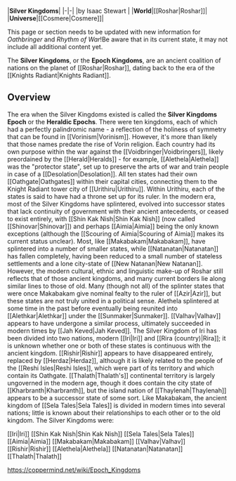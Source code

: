 |**Silver Kingdoms**|
|-|-|
|by  Isaac Stewart |
|**World**|[[Roshar\|Roshar]]|
|**Universe**|[[Cosmere\|Cosmere]]|

This page or section needs to be updated with new information for *Oathbringer* and *Rhythm of War*!Be aware that in its current state, it may not include all additional content yet.

The **Silver Kingdoms**, or the **Epoch Kingdoms**, are an ancient coalition of nations on the planet of [[Roshar\|Roshar]], dating back to the era of the [[Knights Radiant\|Knights Radiant]].

## Overview
The era when the Silver Kingdoms existed is called the **Silver Kingdoms Epoch** or the **Heraldic Epochs**. There were ten kingdoms, each of which had a perfectly palindromic name - a reflection of the holiness of symmetry that can be found in [[Vorinism\|Vorinism]]. However, it's more than likely that those names predate the rise of Vorin religion.
Each country had its own purpose within the war against the [[Voidbringer\|Voidbringers]], likely preordained by the [[Herald\|Heralds]] - for example, [[Alethela\|Alethela]] was the "protector state", set up to preserve the arts of war and train people in case of a [[Desolation\|Desolation]]. All ten states had their own [[Oathgate\|Oathgates]] within their capital cities, connecting them to the Knight Radiant tower city of [[Urithiru\|Urithiru]]. Within Urithiru, each of the states is said to have had a throne set up for its ruler.
In the modern era, most of the Silver Kingdoms have splintered, evolved into successor states that lack continuity of government with their ancient antecedents, or ceased to exist entirely, with [[Shin Kak Nish\|Shin Kak Nish]] (now called [[Shinovar\|Shinovar]]) and perhaps [[Aimia\|Aimia]] being the only known exceptions (although the [[Scouring of Aimia\|Scouring of Aimia]] makes its current status unclear). Most, like [[Makabakam\|Makabakam]], have splintered into a number of smaller states, while [[Natanatan\|Natanatan]] has fallen completely, having been reduced to a small number of stateless settlements and a lone city-state of [[New Natanan\|New Natanan]]. However, the modern cultural, ethnic and linguistic make-up of Roshar still reflects that of those ancient kingdoms, and many current borders lie along similar lines to those of old. Many (though not all) of the splinter states that were once Makabakam give nominal fealty to the ruler of [[Azir\|Azir]], but these states are not truly united in a political sense. Alethela splintered at some time in the past before eventually being reunited into [[Alethkar\|Alethkar]] under the [[Sunmaker\|Sunmaker]]. [[Valhav\|Valhav]] appears to have undergone a similar process, ultimately succeeded in modern times by [[Jah Keved\|Jah Keved]]. The Silver Kingdom of Iri has been divided into two nations, modern [[Iri\|Iri]] and [[Rira (country)\|Rira]]; it is unknown whether one or both of these states is continuous with the ancient kingdom. [[Rishir\|Rishir]] appears to have disappeared entirely, replaced by [[Herdaz\|Herdaz]], although it is likely related to the people of the [[Reshi Isles\|Reshi Isles]], which were part of its territory and which contain its Oathgate. [[Thalath\|Thalath's]] continental territory is largely ungoverned in the modern age, though it does contain the city state of [[Kharbranth\|Kharbranth]], but the island nation of [[Thaylenah\|Thaylenah]] appears to be a successor state of some sort. Like Makabakam, the ancient kingdom of [[Sela Tales\|Sela Tales]] is divided in modern times into several nations; little is known about their relationships to each other or to the old kingdom.
The Silver Kingdoms were:


[[Iri\|Iri]]
[[Shin Kak Nish\|Shin Kak Nish]]
[[Sela Tales\|Sela Tales]]
[[Aimia\|Aimia]]
[[Makabakam\|Makabakam]]
[[Valhav\|Valhav]]
[[Rishir\|Rishir]]
[[Alethela\|Alethela]]
[[Natanatan\|Natanatan]]
[[Thalath\|Thalath]]



https://coppermind.net/wiki/Epoch_Kingdoms